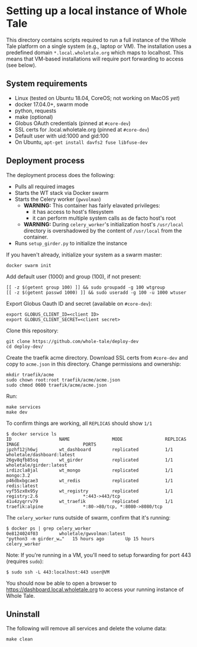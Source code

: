 Setting up a local instance of Whole Tale
=========================================

This directory contains scripts required to run a full instance of the Whole Tale platform  on a single system (e.g., laptop or VM). The installation uses a predefined domain `*.local.wholetale.org` which maps to localhost. This means that VM-based installations will require port forwarding to access (see below).


System requirements
-------------------
 * Linux (tested on Ubuntu 18.04, CoreOS; not working on MacOS _yet_)
 * docker 17.04.0+, swarm mode
 * python, requests
 * make (optional)
 * Globus OAuth credentials (pinned at `#core-dev`)
 * SSL certs for .local.wholetale.org (pinned at `#core-dev`)
 * Default user with uid:1000 and gid:100
 * On Ubuntu, `apt-get install davfs2 fuse libfuse-dev`
  
 
Deployment process
------------------
The deployment process does the following:
* Pulls all required images
* Starts the WT stack via Docker swarm
* Starts the Celery worker (`gwvolman`)
    * **WARNING:** This container has fairly elavated privileges:
        *  it has access to host's filesystem
        *  it can perform multiple system calls as de facto host's root
    * **WARNING:** During `celery_worker`'s initialization host's `/usr/local` directory is overshadowed by the content of `/usr/local` from the container. 
* Runs `setup_girder.py` to initialize the instance

If you haven't already, initialize your system as a swarm master:
```
docker swarm init
```

Add default user (1000) and group (100), if not present:
```
[[ -z $(getent group 100) ]] && sudo groupadd -g 100 wtgroup
[[ -z $(getent passwd 1000) ]] && sudo useradd -g 100 -u 1000 wtuser
```

Export Globus Oauth ID and secret (available on `#core-dev`):
```
export GLOBUS_CLIENT_ID=<client ID>
export GLOBUS_CLIENT_SECRET=<client secret>
```

Clone this repository:

```
git clone https://github.com/whole-tale/deploy-dev
cd deploy-dev/
```

Create the traefik acme directory. Download SSL certs from `#core-dev` and copy to  `acme.json` in this directory. Change permissions and ownership:
```
mkdir traefik/acme
sudo chown root:root traefik/acme/acme.json
sudo chmod 0600 traefik/acme/acme.json
```


Run:
```
make services
make dev
```

To confirm things are working, all `REPLICAS` should show `1/1`
```
$ docker service ls
ID                  NAME                MODE                REPLICAS            IMAGE                        PORTS
jpzhf12jh6wj        wt_dashboard        replicated          1/1                 wholetale/dashboard:latest
26gv8qfb85sq        wt_girder           replicated          1/1                 wholetale/girder:latest
irdizcla8jal        wt_mongo            replicated          1/1                 mongo:3.2
p46dbxbgcae3        wt_redis            replicated          1/1                 redis:latest
vyf55zx0x95y        wt_registry         replicated          1/1                 registry:2.6                 *:443->443/tcp
41u4zyqrrv79        wt_traefik          replicated          1/1                 traefik:alpine               *:80->80/tcp, *:8080->8080/tcp
```

The `celery_worker` runs outside of swarm, confirm that it's running:
```
$ docker ps | grep celery_worker
0e8124024f03        wholetale/gwvolman:latest                                "python3 -m girder_w…"   15 hours ago        Up 15 hours                             celery_worker
```

Note: If you're running in a VM, you'll need to setup  forwarding for port 443 (requires `sudo`):
```
$ sudo ssh -L 443:localhost:443 user@VM
```

You should now be able to open a browser to https://dashboard.local.wholetale.org to access your running instance of Whole Tale.

Uninstall
---------

The following will remove all services and delete the volume data:

```
make clean
```
